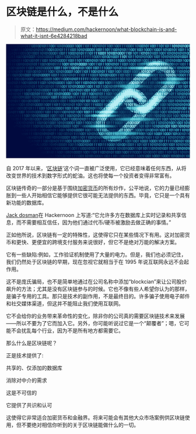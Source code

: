 # 区块链是什么，不是什么

> 原文：<https://medium.com/hackernoon/what-blockchain-is-and-what-it-isnt-6e4284218bad>

![](img/08988f881dc578b0dc007cd74ed9e63d.png)

自 2017 年以来，‘[区块链](https://hackernoon.com/tagged/blockchain)’这个词一直被广泛使用，它已经意味着任何东西，从将改变世界的技术到数字形式的蛇油。这也将使每一个投资者变得非常富有。

区块链传奇的一部分是基于围绕[加密货币](https://hackernoon.com/tagged/cryptocurrencies)的所有炒作，公平地说，它的力量已经膨胀到一些人开始相信它能够提供它很可能无法提供的东西。毕竟，它只是一个具有新功能的数据库。

[Jack dosman](https://hackernoon.com/10-things-blockchain-isnt-dcb7966d22e5)在 Hackernoon 上写道:“它允许多方在数据库上实时记录和共享信息，而不需要相互信任，因为他们通过代币/硬币被激励去做正确的事情。”

正如他所说，区块链有一定的特殊性，这使得它只在某些情况下有用。这对加密货币和更快、更便宜的跨境支付服务来说很好，但它不是绝对万能的解决方案。

它有一些缺陷:例如，工作验证机制使用了大量的电力。但是，我们也必须记住，我们仍然处于区块链的早期，现在忽视它就相当于在 1995 年说互联网永远不会起作用。

这不是庞氏骗局，也不是简单地通过在公司名称中添加“blockcian”来让公司股价飙升的方法；尤其是没有区块链参与的时候。它也不像有些人希望你认为的那样，是骗子专用的工具。那只是技术的副作用，不是最终目的。许多骗子使用电子邮件和社交媒体渠道，但这并不能阻止我们使用互联网。

它不会给你的业务带来革命性的变化，除非你的公司真的需要区块链技术来发展——所以不要为了它而加入它。另外，你可能听说过它是一个“颠覆者”；嗯，它可能不会扰乱每个行业，因为不是所有地方都需要它。

那么什么是区块链呢？

正是技术提供了:

共享的、仅添加的数据库

消除对中介的需求

这是不可信的

它提供了共识和认可

这使得它非常适合加密货币和金融界。将来可能会有其他大众市场案例供区块链使用，但不要绝对相信你听到的关于区块链能做什么的一切。
